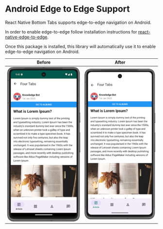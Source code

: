 # Android Edge to Edge Support

React Native Bottom Tabs supports edge-to-edge navigation on Android.

In order to enable edge-to-edge follow installation instructions for [react-native-edge-to-edge](https://github.com/zoontek/react-native-edge-to-edge).

Once this package is installed, this library will automatically use it to enable edge-to-edge navigation on Android.

| Before | After |
|:---:|:---:|
| ![Before](../../public/img/no-edge-to-edge.png) | ![After](../../public/img/edge-to-edge.png) |
